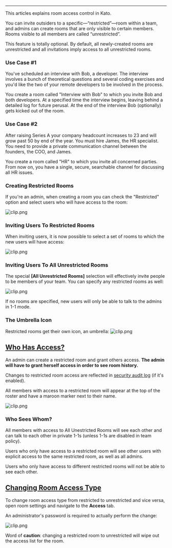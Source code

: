 ***

This articles explains room access control in Kato.

You can invite outsiders to a specific—“restricted”—room within a team, and admins can create rooms that are only visible to certain members. Rooms visible to all members are called “unrestricted”.

This feature is totally optional. By default, all newly-created rooms are unrestricted and all invitations imply access to all unrestricted rooms.

### Use Case #1
You've scheduled an interview with Bob, a developer. The interview involves a bunch of theoretical questions and several coding exercises and you'd like the two of your remote developers to be involved in the process.

You create a room called "Interview with Bob" to which you invite Bob and both developers. At a specified time the interview begins, leaving behind a detailed log for future perusal. At the end of the interview Bob (optionally) gets kicked out of the room.

### Use Case #2
After raising Series A your company headcount increases to 23 and will grow past 50 by end of the year. You must hire James, the HR specialist. You need to provide a private communication channel between the founders, the COO, and James.

You create a room called "HR" to which you invite all concerned parties. From now on, you have a single, secure, searchable channel for discussing all HR issues.

### Creating Restricted Rooms

If you're an admin, when creating a room you can check  the "Restricted" option and select users who will have access to the room: 

![clip.png](https://s3.amazonaws.com/kato-share/5b5fb4b325ef5920c209f40fefcbc6dc79622613e0314148bc98f99c7730114/clip.png)

### Inviting Users To Restricted Rooms
When inviting users, it is now possible to select a set of rooms to which the new users will have access:

![clip.png](https://s3.amazonaws.com/kato-share/130484a68d83584df8f0d269a648ee0f14d1091cc12ac129419bcba455f695a/clip.png)

### Inviting Users To All Unrestricted Rooms
The special **[All Unrestricted Rooms]** selection will effectively invite people to be members of your team. You can specify any restricted rooms as well:

![clip.png](https://s3.amazonaws.com/kato-share/19886620805031b8d56e1e148474b24097762d3742a4e01ce65fc4fdb5939a30/clip.png)

If no rooms are specified, new users will only be able to talk to the admins in 1-1 mode.

### The Umbrella Icon

Restricted rooms get their own icon, an umbrella: ![clip.png](https://s3.amazonaws.com/kato-share/e00d5b0d88b2357867eaa1956bc7344624602bdc866ddab93471de9e5b4caa2f/clip.png)

## <a href="#access" name="access">Who Has Access?</a>
An admin can create a restricted room and grant others access. **The admin will have to grant herself access in order to see room history.**

Changes to restricted room access are reflected in [security audit log](/articles/en/power-users/security-audit-log/) (if it's enabled).

All members with access to a restricted room will appear at the top of the roster and have a maroon marker next to their name.

![clip.png](https://s3.amazonaws.com/kato-share/7a7e61188b15aafda81ca88a9d63210e4662cdd15040d5e1624cfa8610ab372/clip.png)

### Who Sees Whom?
All members with access to All Unestricted Rooms will see each other and can talk to each other in private 1-1s (unless 1-1s are disabled in team policy).

Users who only have access to a restricted room will see other users with explicit access to the same restricted room, as well as all admins.

Users who only have access to different restricted rooms will not be able to see each other.

## <a href='#changing-room-access-type' name='changing-room-access-type'>Changing Room Access Type</a>
To change room access type from restricted to unrestricted and vice versa, open room settings and navigate to the **Access** tab.

An administrator's password is required to actually perform the change:

![clip.png](https://s3.amazonaws.com/kato-share/cc0631502f34a1f68797e9b74e60276b782edeba61481086f5caa49a42a92c7c/clip.png)

Word of **caution**: changing a restricted room to unrestricted will wipe out the access list for the room.

